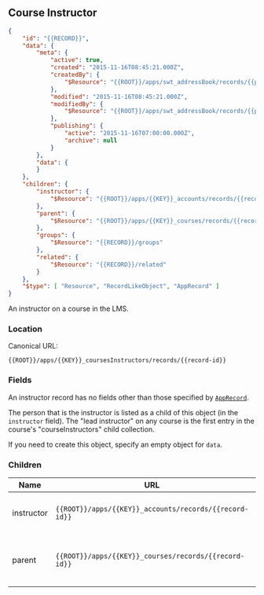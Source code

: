 ## Course Instructor

```json
{
	"id": "{{RECORD}}",
	"data": {
		"meta": {
			"active": true,
			"created": "2015-11-16T08:45:21.000Z",
			"createdBy": {
				"$Resource": "{{ROOT}}/apps/swt_addressBook/records/{{person-id}}"
			},
			"modified": "2015-11-16T08:45:21.000Z",
			"modifiedBy": {
				"$Resource": "{{ROOT}}/apps/swt_addressBook/records/{{person-id}}"
			},
			"publishing": {
				"active": "2015-11-16T07:00:00.000Z",
				"archive": null
			}
		},
		"data": {
		}
	},
	"children": {
		"instructor": {
			"$Resource": "{{ROOT}}/apps/{{KEY}}_accounts/records/{{record-id}}"
		},
		"parent": {
			"$Resource": "{{ROOT}}/apps/{{KEY}}_courses/records/{{record-id}}"
		},
		"groups": {
			"$Resource": "{{RECORD}}/groups"
		},
		"related": {
			"$Resource": "{{RECORD}}/related"
		}
	},
	"$type": [ "Resource", "RecordLikeObject", "AppRecord" ]
}
```

An instructor on a course in the LMS.

### Location

Canonical URL:

``{{ROOT}}/apps/{{KEY}}_coursesInstructors/records/{{record-id}}``

### Fields

An instructor record has no fields other than those specified by [``AppRecord``](#record-apprecord).

The person that is the instructor is listed as a child of this object (in the ``instructor`` field). The "lead instructor" on any course is the first entry in
the course's "courseInstructors" child collection.

If you need to create this object, specify an empty object for ``data``.

### Children

Name | URL | Description | Type
---- | ------------- | ----------- | ----
instructor | ``{{ROOT}}/apps/{{KEY}}_accounts/records/{{record-id}}`` | The instructor for this course | [``AppRecord``](#record-apprecord) of type [Account](#accounts)
parent | ``{{ROOT}}/apps/{{KEY}}_courses/records/{{record-id}}`` | The parent course for this instructor entry | [``AppRecord``](#record-apprecord) of type [Course](#courses)
